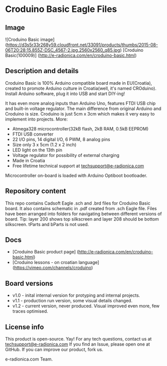 # Croduino Basic Eagle Files
## Image
![Croduino Basic image]
(https://d3s5r33r268y59.cloudfront.net/33091/products/thumbs/2015-08-06T20:28:15.855Z-DSC_4567-2.jpg.2560x2560_q85.jpg)
[Croduino Basic(100009)] (http://e-radionica.com/en/croduino-basic.html)

## Description and details
Croduino Basic is 100% Arduino compatible board made in EU(Croatia), created to promote Arduino culture in Croatia(well, it's named CROduino). Install Arduino software, plug it into USB and start DIY-ing!

It has even more analog inputs than Arduino Uno, features FTDI USB chip and built-in voltage regulator. The main difference from original Arduino and Croduino is size. Croduino is just 5cm x 3cm which makes it very easy to implement into projects. More:

- Atmega328 microcontroller(32kB flash, 2kB RAM, 0.5kB EEPROM)
- FTDI USB converter
- 22 I/O pins, 14 digital I/O, 6 PWM, 8 analog pins
- Size only 3 x 5cm (1.2 x 2 inch)
- LED light on the 13th pin
- Voltage regulator for possibility of external charging
- Made in Croatia
- Free lifetime technical support at techsupport@e-radionica.com

Microcontroller on-board is loaded with Arduino Optiboot bootloader.

## Repository content
This repo contains Cadsoft Eagle .sch and .brd files for Croduino Basic board. It also contains schematic in .pdf created from .sch Eagle file. 
Files have been arranged into folders for navigating between different versions of board. 
Tip: layer 200 shows top silkscreen and layer 208 should be bottom silkscreen. tParts and bParts is not used.

## Docs
- [Croduino Basic product page] (http://e-radionica.com/en/croduino-basic.html)
- [Croduino lessons - on croatian language] (https://vimeo.com/channels/croduino)

## Board versions
- v1.0 - inital internal version for protyping and internal projects. 
- v1.1 - production run version, some visual details changed.
- v1.2 - current version, never produced. Visual improved even more, few traces optimised. 

## License info
This product is open-source. Yay!
For any tech questions, contact us at techsupport@e-radionica.com
If you find an Issue, please open one at GitHub. If you can improve our product, fork us.

e-radionica.com Team.